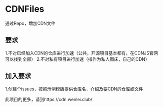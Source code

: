 # CDNFiles
通过Repo，增加CDN文件
## 要求
1.不对已经加入CDN的仓库进行加速（公共，开源项目基本都有，在CDNJS官网可以找到全部）
2.不对私有项目进行加速（指作为私人图床，自己的CDN）
## 加入要求
1.创建个issues，按照示例模版提供仓库名，介绍及要CDN的仓库或文件

此项目的更多，请到https://cdn.wenlei.club/

